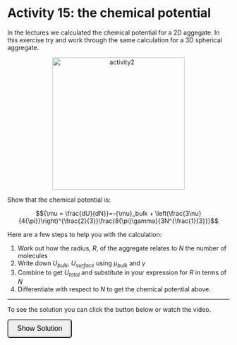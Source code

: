 # Activity 15: the chemical potential

<link rel="stylesheet" type="text/css" href="../customstyle.css">

In the lectures we calculated the chemical potential for a 2D aggegate. In this exercise try and work through the same calculation for a 3D spherical aggregate. 

<div style="text-align: center;">
  <img src="imgs/15.png" alt="activity2" width="300" height=auto>
</div>

Show that the chemical potential is:

$${\mu = \frac{dU}{dN}}=-{\mu}_bulk + \left(\frac{3\nu}{4{\pi}}\right)^{\frac{2}{3}}\frac{8{\pi}\gamma}{3N^{\frac{1}{3}}}$$

Here are a few steps to help you with the calculation:

1. Work out how the radius, $R$, of the aggregate relates to $N$ the number of molecules
2. Write down $U_{bulk}$, $U_{surface}$ using ${\mu}_{bulk}$ and $\gamma$
3. Combine to get $U_{total}$ and substitute in your expression for $R$ in terms of $N$
4. Differentiate with respect to $N$ to get the chemical potential above.


---------------------

To see the solution you can click the button below or watch the video.

<button onclick="document.getElementById('solution').style.display='block'" style="border-radius: 5px; text-align: center; padding: 10px 20px; font-size: 16px;">
Show Solution
</button>
<div id="solution" style="display:none;">


1. $N=\frac{V}{\nu}=\frac{4}{3}\frac{{\pi}R^{3}}{\nu}$

Rearranging gives: $R=\left(\frac{3{\nu}N}{4{\pi}}\right)^{\frac{1}{3}}$

2. $U_{bulk} = -N{\mu}_{bulk}$, $U_{surf} = 4{\pi}R^{2}{\gamma}$

3. 

$$U_{tot} = U_{bulk} + $U_{surf}$$

$$U_{tot}=-N{\mu}_{bulk} + 4{\pi}R^{2}{\gamma}$$

$$U_{tot}=-N{\mu}_{bulk} + 4{\pi}\left(\frac{3{\nu}N}{4{\pi}}\right)^{\frac{2}{3}}{\gamma}$$

4. Differentiate

$$\frac{dU_{tot}}{dN}=-{\mu}_{bulk} + 4{\pi}{\gamma}\left(\frac{3{\nu}}{4{\pi}}\right)^{\frac{2}{3}}\frac{1}{N^{\frac{1}{3}}}$$

</div>
